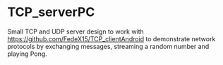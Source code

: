 # TCP_serverPC
Small TCP and UDP server design to work with https://github.com/FedeX15/TCP_clientAndroid to demonstrate network protocols by exchanging messages, streaming a random number and playing Pong.
